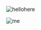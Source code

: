 ![hellohere](https://user-images.githubusercontent.com/78272736/231757296-b3069207-4643-409e-8b7d-ad7c3f9db5ba.jpg)

![me](https://user-images.githubusercontent.com/78272736/208242731-51e681f9-7481-45ac-a539-e18423bbb1dd.jpg)
